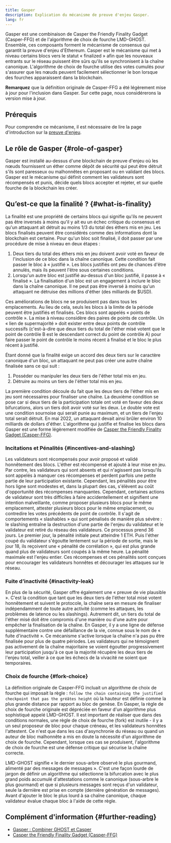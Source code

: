 ```yaml
---
title: Gasper
description: Explication du mécanisme de preuve d'enjeu Gasper.
lang: fr
---
```


Gasper est une combinaison de Casper the Friendly Finality Gadget (Casper-FFG) et de l'algorithme de choix de fourche LMD-GHOST. Ensemble, ces composants forment le mécanisme de consensus qui garantit la preuve d'enjeu d'Ethereum. Casper est le mécanisme qui met à niveau certains blocs vers le statut « finalized » afin que les nouveaux entrants sur le réseau puissent être sûrs qu'ils se synchronisent à la chaîne canonique. L'algorithme de choix de fourche utilise des votes cumulés pour s'assurer que les nœuds peuvent facilement sélectionner le bon lorsque des fourches apparaissent dans la blockchain.

**Remarquez** que la définition originale de Casper-FFG a été légèrement mise à jour pour l'inclusion dans Gasper. Sur cette page, nous considérerons la version mise à jour.

## Prérequis

Pour comprendre ce mécanisme, il est nécessaire de lire la page d'introduction sur la [preuve d'enjeu](/developers/docs/consensus-mechanisms/pos/).

## Le rôle de Gasper \{#role-of-gasper}

Gasper est installé au-dessus d'une blockchain de preuve d'enjeu où les nœuds fournissent un éther comme dépôt de sécurité qui peut être détruit s'ils sont paresseux ou malhonnêtes en proposant ou en validant des blocs. Gasper est le mécanisme qui définit comment les validateurs sont récompensés et punis, décide quels blocs accepter et rejeter, et sur quelle fourche de la blockchain les créer.

## Qu’est-ce que la finalité ? \{#what-is-finality}

La finalité est une propriété de certains blocs qui signifie qu'ils ne peuvent pas être inversés à moins qu'il y ait eu un échec critique du consensus et qu'un attaquant ait détruit au moins 1/3 du total des éthers mis en jeu. Les blocs finalisés peuvent être considérés comme des informations dont la blockchain est certaine. Pour qu'un bloc soit finalisé, il doit passer par une procédure de mise à niveau en deux étapes :

1. Deux tiers du total des éthers mis en jeu doivent avoir voté en faveur de l'inclusion de ce bloc dans la chaîne canonique. Cette condition fait passer le bloc à « justifié ». Les blocs justifiés ont peu de chances d'être annulés, mais ils peuvent l'être sous certaines conditions.
2. Lorsqu'un autre bloc est justifié au-dessus d'un bloc justifié, il passe à « finalisé ». La finalisation d'un bloc est un engagement à inclure le bloc dans la chaîne canonique. Il ne peut pas être inversé à moins qu'un attaquant ne détruise des millions d'éther (des milliards de $USD).

Ces améliorations de blocs ne se produisent pas dans tous les emplacements. Au lieu de cela, seuls les blocs à la limite de la période peuvent être justifiés et finalisés. Ces blocs sont appelés « points de contrôle ». La mise à niveau considère des paires de points de contrôle. Un « lien de supermajorité » doit exister entre deux points de contrôle successifs (c'est-à-dire que deux tiers du total de l'éther misé votent que le point de contrôle B est le descendant correct du point de contrôle A) pour faire passer le point de contrôle le moins récent à finalisé et le bloc le plus récent à justifié.

Étant donné que la finalité exige un accord des deux tiers sur le caractère canonique d'un bloc, un attaquant ne peut pas créer une autre chaîne finalisée sans ce qui suit :

1. Posséder ou manipuler les deux tiers de l'éther total mis en jeu.
2. Détruire au moins un tiers de l'éther total mis en jeu.

La première condition découle du fait que les deux tiers de l'éther mis en jeu sont nécessaires pour finaliser une chaîne. La deuxième condition se pose car si deux tiers de la participation totale ont voté en faveur des deux bifurcations, alors un tiers doit avoir voté sur les deux. Le double vote est une condition sournoise qui serait punie au maximum, et un tiers de l'enjeu total serait détruit. En mai 2022, un attaquant devait ainsi brûler environ 10 milliards de dollars d'éther. L'algorithme qui justifie et finalise les blocs dans Gasper est une forme légèrement modifiée de [Casper the Friendly Finality Gadget (Casper-FFG)](https://arxiv.org/pdf/1710.09437.pdf).

### Incitations et Pénalités \{#incentives-and-slashing}

Les validateurs sont récompensés pour avoir proposé et validé honnêtement des blocs. L'éther est récompensé et ajouté à leur mise en jeu. Par contre, les validateurs qui sont absents et qui n'agissent pas lorsqu'ils sont appelés à manquer ces récompenses et perdent parfois une petite partie de leur participation existante. Cependant, les pénalités pour être hors ligne sont modestes et, dans la plupart des cas, s'élèvent au coût d'opportunité des récompenses manquantes. Cependant, certaines actions de validateur sont très difficiles à faire accidentellement et signifient une intention malveillante, comme proposer plusieurs blocs pour le même emplacement, attester plusieurs blocs pour le même emplacement, ou contredire les votes précédents de point de contrôle. Il s'agit de comportements « slashables » qui sont pénalisés de manière plus sévère : le slashing entraîne la destruction d'une partie de l'enjeu du validateur et le validateur est retiré du réseau des validateurs. Ce processus prend 36 jours. Le premier jour, la pénalité initiale peut atteindre 1 ETH. Puis l'éther coupé du validateur s'égoutte lentement sur la période de sortie, mais le jour 18, ils reçoivent une « pénalité de corrélation », qui est plus grande quand plus de validateurs sont coupés à la même heure. La pénalité maximale est l'enjeu entier. Ces récompenses et ces pénalités sont conçues pour encourager les validateurs honnêtes et décourager les attaques sur le réseau.

### Fuite d’inactivité \{#inactivity-leak}

En plus de la sécurité, Gasper offre également une « preuve de vie plausible ». C'est la condition que tant que les deux tiers de l'éther total misé votent honnêtement et suivent le protocole, la chaîne sera en mesure de finaliser indépendamment de toute autre activité (comme les attaques, les problèmes de latence ou les slashings). Autrement dit, un tiers du total de l'éther misé doit être compromis d'une manière ou d'une autre pour empêcher la finalisation de la chaîne. En Gasper, il y a une ligne de défense supplémentaire contre une défaillance de la vie, connue sous le nom de « fuite d'inactivité ». Ce mécanisme s'active lorsque la chaîne n'a pas pu être finalisée pour plus de quatre périodes. Les validateurs qui ne témoignent pas activement de la chaîne majoritaire se voient égoutter progressivement leur participation jusqu'à ce que la majorité récupère les deux tiers de l'enjeu total, veiller à ce que les échecs de la vivacité ne soient que temporaires.

### Choix de fourche \{#fork-choice}

La définition originale de Casper-FFG incluait un algorithme de choix de fourche qui imposait la règle : `follow the chain containing the justified checkpoint that pas the gréâtes height` où la hauteur est définie comme la plus grande distance par rapport au bloc de genèse. En Gasper, la règle de choix de fourche originale est dépréciée en faveur d'un algorithme plus sophistiqué appelé LMD-GHOST. Il est important de réaliser que dans des conditions normales, une règle de choix de fourche (fork) est inutile - il y a un seul proposeur de bloc pour chaque créneau, et les validateurs honnêtes l'attestent. Ce n'est que dans les cas d'asynchronie du réseau ou quand un auteur de bloc malhonnête a mis en doute la nécessité d'un algorithme de choix de fourche. Cependant, lorsque ces cas se produisent, l'algorithme de choix de fourche est une défense critique qui sécurise la chaîne correcte.

LMD-GHOST signifie « le dernier sous-arbre observé le plus gourmand, alimenté par des messages de messages ». C'est une façon lourde de jargon de définir un algorithme qui sélectionne la bifurcation avec le plus grand poids accumulé d'attestations comme le canonique (sous-arbre le plus gourmand) et que si plusieurs messages sont reçus d'un validateur, seule la dernière est prise en compte (dernière génération de messages). Avant d'ajouter le bloc le plus lourd à sa chaîne canonique, chaque validateur évalue chaque bloc à l'aide de cette règle.

## Complément d'information \{#further-reading}

- [Gasper : Combiner GHOST et Casper](https://arxiv.org/pdf/2003.03052.pdf)
- [Casper the Friendly Finality Gadget (Casper-FFG)](https://arxiv.org/pdf/1710.09437.pdf)
